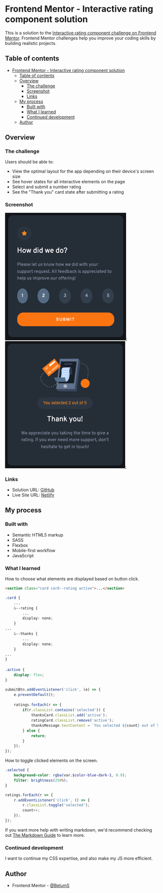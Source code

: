 # Frontend Mentor - Interactive rating component solution

This is a solution to the [Interactive rating component challenge on Frontend Mentor](https://www.frontendmentor.io/challenges/interactive-rating-component-koxpeBUmI). Frontend Mentor challenges help you improve your coding skills by building realistic projects. 

## Table of contents

- [Frontend Mentor - Interactive rating component solution](#frontend-mentor---interactive-rating-component-solution)
  - [Table of contents](#table-of-contents)
  - [Overview](#overview)
    - [The challenge](#the-challenge)
    - [Screenshot](#screenshot)
    - [Links](#links)
  - [My process](#my-process)
    - [Built with](#built-with)
    - [What I learned](#what-i-learned)
    - [Continued development](#continued-development)
  - [Author](#author)

## Overview

### The challenge

Users should be able to:

- View the optimal layout for the app depending on their device's screen size
- See hover states for all interactive elements on the page
- Select and submit a number rating
- See the "Thank you" card state after submitting a rating

### Screenshot

![](./images/ss-rating.png);
![](./images/ss-thanks.png);

### Links

- Solution URL: [GitHub](https://github.com/BelumS/frontend-mentor-challenges/tree/main/js-projects/rating-card)
- Live Site URL: [Netlify](https://wondrous-zuccutto-e9a615.netlify.app/)

## My process

### Built with

- Semantic HTML5 markup
- SASS
- Flexbox
- Mobile-first workflow
- JavaScript

### What I learned


How to choose what elements are displayed based on button click.

```html
<section class="card card--rating active">...</section>
```

```scss
.card {
    ...
    &--rating {
        ...
        display: none;
    }
...
    &--thanks {
        ...
        display: none;
    }
...
}

.active {
    display: flex;
}
```

```js
submitBtn.addEventListener('click', (e) => {
    e.preventDefault();

    ratings.forEach(r => {
        if(r.classList.contains('selected')) {
            thanksCard.classList.add('active');
            ratingCard.classList.remove('active');
            thanksMessage.textContent = `You selected ${count} out of 5`;
        } else {
            return;
        }
    });
});
```

How to toggle clicked elements on the screen.
```scss
.selected {
    background-color: rgba(var.$color-blue-dark-1, 0.9);
    filter: brightness(250%);
}
```

```js
ratings.forEach(r => {
    r.addEventListener('click', () => {
        r.classList.toggle('selected');
        count++;
    });
});
```

If you want more help with writing markdown, we'd recommend checking out [The Markdown Guide](https://www.markdownguide.org/) to learn more.

### Continued development

I want to continue my CSS expertise, and also make my JS more efficient.

## Author

- Frontend Mentor - [@BelumS](https://www.frontendmentor.io/profile/BelumS)

